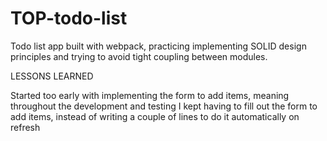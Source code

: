 # TOP-todo-list
Todo list app built with webpack, practicing implementing SOLID design principles and trying to avoid tight coupling between modules.

LESSONS LEARNED

Started too early with implementing the form to add items, meaning throughout the development 
and testing I kept having to fill out the form to add items, instead of writing a couple of lines to do it automatically on refresh
